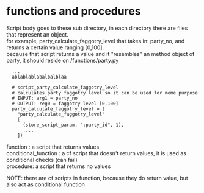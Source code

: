 functions and procedures
========================
Script body goes to these sub directory, in each directory there are files that represent an object.    
for example, party_calculate_faggotry_level that takes in: party_no, and returns a certain value ranging [0,100].   
because that script returns a value and it "resembles" an method object of party, it should reside on /functions/party.py    
```
  ...
  ablablablabalbalblaa
  
  # script_party_calculate_faggotry_level 
  # calculates party faggotry level so it can be used for meme purpose
  # INPUT: arg1 = party_no
  # OUTPUT: reg0 = faggotry level [0,100]
  party_calculate_faggotry_level = (
    "party_calculate_faggotry_level"
    [
      (store_script_param, ":party_id", 1),
      ....
    ])
```


function : a script that returns values    
conditional_function : a cf script that doesn't return values, it is used as conditional checks (can fail)  
procedure: a script that returns no values  
 
NOTE: there are cf scripts in function, because they do return value, but also act as conditional function
